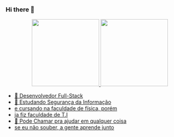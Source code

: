 ### Hi there 👋

<div align="center">
  <a href="https://github.com/flavyss">
  <img height="180em" src="https://github-readme-stats.vercel.app/api?username=rafaballerini&show_icons=true&theme=dracula&include_all_commits=true&count_private=true"/>
  <img height="180em" src="https://github-readme-stats.vercel.app/api/top-langs/?username=rafaballerini&layout=compact&langs_count=7&theme=dracula"/>
</div>


- 🔭 Desenvolvedor Full-Stack
- 🌱 Estudando Segurança da Informação
- e cursando na faculdade de física, porém 
- ja fiz faculdade de T.I
- 💬 Pode Chamar pra ajudar em qualquer coisa
- se eu não souber, a gente aprende junto
